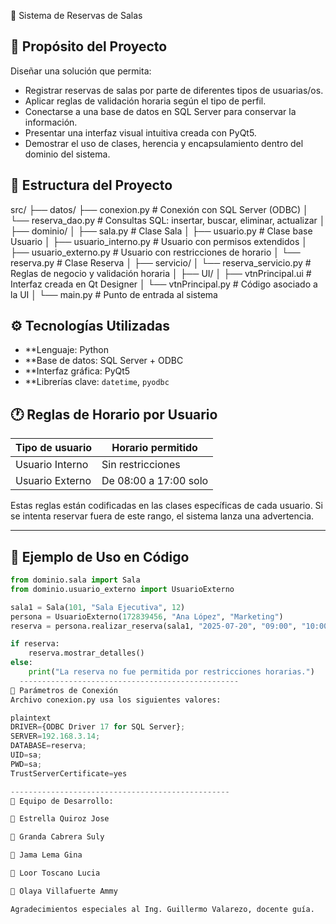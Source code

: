 🏢 Sistema de Reservas de Salas

## 🧠 Propósito del Proyecto

Diseñar una solución que permita:
- Registrar reservas de salas por parte de diferentes tipos de usuarias/os.
- Aplicar reglas de validación horaria según el tipo de perfil.
- Conectarse a una base de datos en SQL Server para conservar la información.
- Presentar una interfaz visual intuitiva creada con PyQt5.
- Demostrar el uso de clases, herencia y encapsulamiento dentro del dominio del sistema.

## 📁 Estructura del Proyecto

src/
├── datos/
 ├── conexion.py # Conexión con SQL Server (ODBC)
 │
 └── reserva_dao.py # Consultas SQL: insertar, buscar, eliminar, actualizar
 │
 ├── dominio/
 │
 ├── sala.py # Clase Sala
 │
 ├── usuario.py # Clase base Usuario
 │
 ├── usuario_interno.py # Usuario con permisos extendidos
 │
 ├── usuario_externo.py # Usuario con restricciones de horario
 │
 └── reserva.py # Clase Reserva
  │
  ├── servicio/
  │
  └── reserva_servicio.py # Reglas de negocio y validación horaria
  │
  ├── UI/
  │
  ├── vtnPrincipal.ui # Interfaz creada en Qt Designer
  │
  └── vtnPrincipal.py # Código asociado a la UI
  │
└── main.py # Punto de entrada al sistema

## ⚙️ Tecnologías Utilizadas

- **Lenguaje: Python
- **Base de datos: SQL Server + ODBC
- **Interfaz gráfica: PyQt5
- **Librerías clave: `datetime`, `pyodbc`

## 🕐 Reglas de Horario por Usuario

| Tipo de usuario     | Horario permitido      |
|---------------------|------------------------|
| Usuario Interno     | Sin restricciones      |
| Usuario Externo     | De 08:00 a 17:00 solo  |

Estas reglas están codificadas en las clases específicas de cada usuario. Si se intenta reservar fuera de este rango, el sistema lanza una advertencia.

---

## 🧪 Ejemplo de Uso en Código

```python
from dominio.sala import Sala
from dominio.usuario_externo import UsuarioExterno

sala1 = Sala(101, "Sala Ejecutiva", 12)
persona = UsuarioExterno(172839456, "Ana López", "Marketing")
reserva = persona.realizar_reserva(sala1, "2025-07-20", "09:00", "10:00")

if reserva:
    reserva.mostrar_detalles()
else:
    print("La reserva no fue permitida por restricciones horarias.")
  -------------------------------------------------
🔗 Parámetros de Conexión
Archivo conexion.py usa los siguientes valores:

plaintext
DRIVER={ODBC Driver 17 for SQL Server};
SERVER=192.168.3.14;
DATABASE=reserva;
UID=sa;
PWD=sa;
TrustServerCertificate=yes

-------------------------------------------------
👭 Equipo de Desarrollo:

🌼 Estrella Quiroz Jose

🌼 Granda Cabrera Suly

🌼 Jama Lema Gina

🌼 Loor Toscano Lucia

🌼 Olaya Villafuerte Ammy

Agradecimientos especiales al Ing. Guillermo Valarezo, docente guía.

